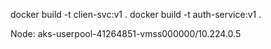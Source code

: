  docker build -t clien-svc:v1 .
 docker build -t auth-service:v1 .

 Node:             aks-userpool-41264851-vmss000000/10.224.0.5